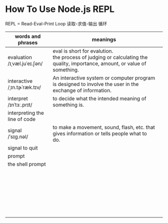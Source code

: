 # How To Use Node.js REPL

REPL = Read-Eval-Print Loop 读取-求值-输出 循环

| words and phrases | meanings ||
| --- | --- | --- |
| evaluation<br/>/ɪˌvæl.juˈeɪ.ʃən/ | eval is short for evalution.<br/>the process of judging or calculating the quality, importance, amount, or value of something. ||
| interactive<br/>/ˌɪn.t̬ɚˈræk.tɪv/ | An interactive system or computer program is designed to involve the user in the exchange of information. ||
| interpret<br/>/ɪnˈtɜː.prɪt/ | to decide what the intended meaning of something is. ||
| interpreting the line of code<br/> |  ||
| signal<br/>/ˈsɪɡ.nəl/ | to make a movement, sound, flash, etc. that gives information or tells people what to do. ||
| signal to quit<br/> |  ||
| prompt<br/> |  ||
| the shell prompt<br/> |  ||
| <br/> |  ||
| <br/> |  ||
| <br/> |  ||
| <br/> |  ||
| <br/> |  ||
| <br/> |  ||